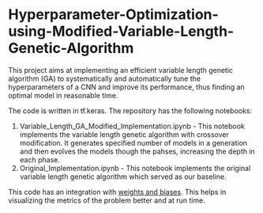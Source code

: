 # Hyperparameter-Optimization-using-Modified-Variable-Length-Genetic-Algorithm

This project aims at implementing an efficient variable length genetic algorithm (GA) to systematically and automatically tune the hyperparameters of a CNN and improve its performance, thus finding an optimal model in reasonable time.

The code is written in tf.keras. The repository has the following notebooks:

1. Variable_Length_GA_Modified_Implementation.ipynb - This notebook implements the variable length genetic algorithm with crossover modification. It generates specified number of models in a generation and then evolves the models though the pahses, increasing the depth in each phase. 
2. Original_Implementation.ipynb - This notebook implements the original variable length genetic algorithm which served as our baseline. 

This code has an integration with [weights and biases](https://wandb.ai/site). This helps in visualizing the metrics of the problem better and at run time.

